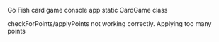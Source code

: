 Go Fish card game console app
static CardGame class

checkForPoints/applyPoints not working correctly.
Applying too many points